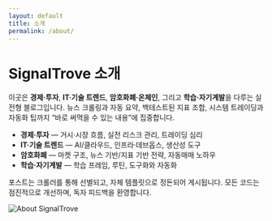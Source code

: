 ```yaml
---
layout: default
title: 소개
permalink: /about/
---
```


<div class="about-hero">
  <div class="about-left">
    <h1>SignalTrove 소개</h1>
    <p class="lead">
      이곳은 <strong>경제·투자</strong>, <strong>IT·기술 트렌드</strong>, <strong>암호화폐·온체인</strong>, 
      그리고 <strong>학습·자기계발</strong>을 다루는 실전형 블로그입니다.
      뉴스 크롤링과 자동 요약, 백테스트된 지표 조합, 시스템 트레이딩과 자동화 팁까지
      “바로 써먹을 수 있는 내용”에 집중합니다.
    </p>
    <ul class="bullets">
      <li><strong>경제·투자</strong> — 거시·시장 흐름, 실전 리스크 관리, 트레이딩 심리</li>
      <li><strong>IT·기술 트렌드</strong> — AI/클라우드, 인프라·데브옵스, 생산성 도구</li>
      <li><strong>암호화폐</strong> — 마켓 구조, 뉴스 기반/지표 기반 전략, 자동매매 노하우</li>
      <li><strong>학습·자기계발</strong> — 학습 프레임, 루틴, 도구화와 자동화</li>
    </ul>
    <p class="sub">
      포스트는 크롤러를 통해 선별되고, 자체 템플릿으로 정돈되어 게시됩니다.  
      모든 코드는 점진적으로 개선하며, 독자 피드백을 환영합니다.
    </p>
  </div>
  <div class="about-right">
    <!-- 이미지 파일을 아래 경로로 업로드하세요 -->
    <img src="{{ '/assets/img/about/cover.jpg' | relative_url }}" alt="About SignalTrove">
  </div>
</div>

